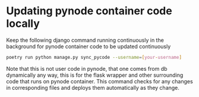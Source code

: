 # Updating pynode container code locally

Keep the following django command running continuously in the background for pynode container code to be updated continuously

```sh
poetry run python manage.py sync_pycode --username=[your-username]
```

Note that this is not user code in pynode, that one comes from db dynamically any way, this is for the flask wrapper and other surrounding code that runs on pynode container. This command checks for any changes in corresponding files and deploys them automatically as they change.

